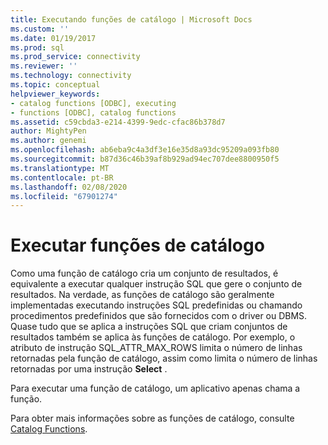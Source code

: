 ```yaml
---
title: Executando funções de catálogo | Microsoft Docs
ms.custom: ''
ms.date: 01/19/2017
ms.prod: sql
ms.prod_service: connectivity
ms.reviewer: ''
ms.technology: connectivity
ms.topic: conceptual
helpviewer_keywords:
- catalog functions [ODBC], executing
- functions [ODBC], catalog functions
ms.assetid: c59cbda3-e214-4399-9edc-cfac86b378d7
author: MightyPen
ms.author: genemi
ms.openlocfilehash: ab6eba9c4a3df3e16e35d8a93dc95209a093fb80
ms.sourcegitcommit: b87d36c46b39af8b929ad94ec707dee8800950f5
ms.translationtype: MT
ms.contentlocale: pt-BR
ms.lasthandoff: 02/08/2020
ms.locfileid: "67901274"
---
```

# <a name="executing-catalog-functions"></a>Executar funções de catálogo
Como uma função de catálogo cria um conjunto de resultados, é equivalente a executar qualquer instrução SQL que gere o conjunto de resultados. Na verdade, as funções de catálogo são geralmente implementadas executando instruções SQL predefinidas ou chamando procedimentos predefinidos que são fornecidos com o driver ou DBMS. Quase tudo que se aplica a instruções SQL que criam conjuntos de resultados também se aplica às funções de catálogo. Por exemplo, o atributo de instrução SQL_ATTR_MAX_ROWS limita o número de linhas retornadas pela função de catálogo, assim como limita o número de linhas retornadas por uma instrução **Select** .  
  
 Para executar uma função de catálogo, um aplicativo apenas chama a função.  
  
 Para obter mais informações sobre as funções de catálogo, consulte [Catalog Functions](../../../odbc/reference/develop-app/catalog-functions.md).
